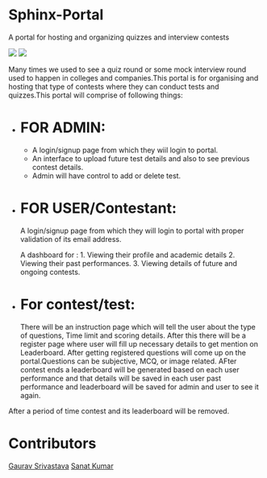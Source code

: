 # Sphinx-Portal
A portal for hosting and organizing quizzes and interview contests

<img src="https://github.com/gaurav3210/SphinxPortal/blob/master2/scrnli_7_14_2019_4-29-44%20PM.png">
<img src="https://github.com/gaurav3210/SphinxPortal/blob/master2/scrnli_7_14_2019_4-37-10%20PM.png">
<p>Many times we used to see a quiz round or some mock interview round used to happen in colleges and companies.This portal is for organising and hosting that type of contests where they can conduct tests and quizzes.This portal will comprise of following things:</p>
<ul>
 <li><h1>FOR ADMIN:</h1></li>
 <ul>
  <li>A login/signup page from which they wiil login to portal.</li>
  <li>An interface to upload future test details and also to see previous contest details.</li>
  <li>Admin will have control to add or delete test.</li>
 </ul>
 <li><h1>FOR USER/Contestant:</h1></li>
 A login/signup page from which they will login to portal with proper validation of its email address.

 A dashboard for :  1. Viewing their profile and academic details
                    2. Viewing their past performances.
                    3. Viewing details of future and ongoing contests.
                    
<li><h1>For contest/test:</h1></li>
  <p>There will be an instruction page which will tell the user about the type of questions, Time limit and scoring details.
  After this there will be a register page where user will fill up necessary details to get mention on Leaderboard.
  After getting registered questions will come up on the portal.Questions can be subjective, MCQ, or image related.
  AFter contest ends a leaderboard will be generated based on each user performance and that details will be saved in each user past      performance and leaderboard will be saved for admin and user to see it again.</p>
 
 </ul>
 After a period of time contest and its leaderboard will be removed. 
                   
<h1>Contributors</h1>
<a href="https://github.com/gaurav3210">Gaurav Srivastava</a>
<a href="https://github.com/itssanat">Sanat Kumar</a>
